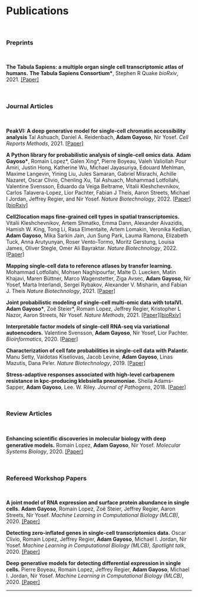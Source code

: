 # Publications

<br>
<h3>Preprints</h3>
<br>

**The Tabula Sapiens: a multiple organ single cell transcriptomic atlas of humans.**
**The Tabula Sapiens Consortium\***, Stephen R Quake
*bioRxiv*, 2021. [[Paper]](https://www.biorxiv.org/content/10.1101/2021.07.19.452956v2.abstract)

<br>
<h3>Journal Articles</h3>
<br>


**PeakVI: A deep generative model for single-cell chromatin accessibility analysis**
Tal Ashuach, Daniel A. Reidenbach, **Adam Gayoso**, Nir Yosef.
*Cell Reports Methods*, 2021. [[Paper]](https://doi.org/10.1016/j.crmeth.2022.100182)

**A Python library for probabilistic analysis of single-cell omics data.**
**Adam Gayoso\***, Romain Lopez\*, Galen Xing\*, Pierre Boyeau, Valeh Valiollah Pour Amiri, Justin Hong, Katherine Wu, Michael Jayasuriya, Edouard Mehlman, Maxime Langevin, Yining Liu, Jules Samaran, Gabriel Misrachi, Achille Nazaret, Oscar Clivio, Chenling Xu, Tal Ashuach, Mohammad Lotfollahi, Valentine Svensson, Eduardo da Veiga Beltrame, Vitalii Kleshchevnikov, Carlos Talavera-Lopez, Lior Pachter, Fabian J Theis, Aaron Streets, Michael I Jordan, Jeffrey Regier, and Nir Yosef.
*Nature Biotechnology*, 2022. [[Paper]](http://dx.doi.org/10.1038/s41587-021-01206-w)[[bioRxiv]](https://www.biorxiv.org/content/10.1101/2021.04.28.441833v1)

**Cell2location maps fine-grained cell types in spatial transcriptomics.**
Vitalii Kleshchevnikov, Artem Shmatko, Emma Dann, Alexander Aivazidis, Hamish W. King, Tong Li, Rasa Elmentaite, Artem Lomakin, Veronika Kedlian, **Adam Gayoso**, Mika Sarkin Jain, Jun Sung Park, Lauma Ramona, Elizabeth Tuck, Anna Arutyunyan, Roser Vento-Tormo, Moritz Gerstung, Louisa James, Oliver Stegle, Omer Ali Bayraktar.
*Nature Biotechnology*, 2022. [[Paper]](https://www.nature.com/articles/s41587-021-01139-4)

**Mapping single-cell data to reference atlases by transfer learning.**
Mohammad Lotfollahi, Mohsen Naghipourfar, Malte D. Luecken, Matin Khajavi, Maren Büttner, Marco Wagenstetter, Ziga Avsec, **Adam Gayoso**, Nir Yosef, Marta Interlandi, Sergei Rybakov, Alexander V. Misharin, and Fabian J. Theis
*Nature Biotechnology*, 2021. [[Paper]](https://www.nature.com/articles/s41587-021-01001-7)

**Joint probabilistic modeling of single-cell multi-omic data with totalVI.**
**Adam Gayoso\***, Zoë Steier*, Romain Lopez, Jeffrey Regier, Kristopher L Nazor, Aaron Streets, Nir Yosef.
*Nature Methods*, 2021. [[Paper]](https://www.nature.com/articles/s41592-020-01050-x.epdf?sharing_token=F_xpBUwgD5vHVAB5jvU0c9RgN0jAjWel9jnR3ZoTv0NDA6nPyssLQkWDcY8VB7gLKdlD8q3cqpF5ovLZjZTudaweTnzODEXCrkjJ2UJEEpOAhfOCwEZ0h0Y2WTkn_GOBfGUZhH-lzX_u_AswArGFGinU1pcuXPvuTkPrrQI4zko%3D)[[bioRxiv]](https://www.biorxiv.org/content/10.1101/2020.05.08.083337v2)

**Interpretable factor models of single-cell RNA-seq via
variational autoencoders.**
Valentine Svensson, **Adam Gayoso**, Nir Yosef, Lior Pachter.
*Bioinformatics*, 2020. [[Paper]](https://academic.oup.com/bioinformatics/advance-article/doi/10.1093/bioinformatics/btaa169/5807606?rss=1)

**Characterization of cell fate probabilities
in single-cell data with Palantir.**
Manu Setty, Vaidotas Kiseliovas, Jacob Levine, **Adam Gayoso**, Linas Mazutis, Dana Pe’er.
*Nature Biotechnology*, 2019. [[Paper]](https://www.nature.com/articles/s41587-019-0068-4)

**Stress-adaptive responses associated with high-level
carbapenem resistance in kpc-producing klebsiella
pneumoniae.**
Sheila Adams-Sapper, **Adam Gayoso**, Lee. W. Riley.
*Journal of Pathogens*, 2018. [[Paper]](https://www.hindawi.com/journals/jpath/2018/3028290/abs/)

<br>
<h3>Review Articles</h3>
<br>

**Enhancing scientiﬁc discoveries in molecular biology with deep generative
models.**
Romain Lopez, **Adam Gayoso**, Nir Yosef.
*Molecular Systems Biology*, 2020. [[Paper]](https://www.embopress.org/doi/full/10.15252/msb.20199198)

<br>
<h3>Refereed Workshop Papers</h3>
<br>

**A joint model of RNA expression and surface protein abundance in single
cells.**
**Adam Gayoso**, Romain Lopez, Zo&euml; Steier, Jeffrey Regier, Aaron Streets, Nir Yosef.
*Machine Learning in Computational Biology (MLCB)*, 2020. [[Paper]](https://www.biorxiv.org/content/10.1101/791947v1)

**Detecting zero-inflated genes in single-cell transcriptomics data.**
Oscar Clivio, Romain Lopez, Jeffrey Regier, **Adam Gayoso**, Michael I. Jordan, Nir Yosef.
*Machine Learning in Computational Biology (MLCB), Spotlight talk*, 2020. [[Paper]](https://www.biorxiv.org/content/10.1101/794875v1)

**Deep generative models for detecting differential expression in single
cells.**
Pierre Boyeau, Romain Lopez, Jeffrey Regier, **Adam Gayoso**, Michael I. Jordan, Nir Yosef.
*Machine Learning in Computational Biology (MLCB)*, 2020. [[Paper]](https://www.biorxiv.org/content/10.1101/794289v1)

----